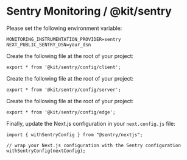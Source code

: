 # Sentry Monitoring / @kit/sentry

Please set the following environment variable:

```
MONITORING_INSTRUMENTATION_PROVIDER=sentry
NEXT_PUBLIC_SENTRY_DSN=your_dsn
```

Create the following file at the root of your project:

```tsx title="sentry.client.config.ts"
export * from '@kit/sentry/config/client';
```

Create the following file at the root of your project:

```tsx title="sentry.server.config.ts"
export * from '@kit/sentry/config/server';
```

Create the following file at the root of your project:

```tsx title="sentry.edge.config.ts"
export * from '@kit/sentry/config/edge';
```

Finally, update the Next.js configuration in your `next.config.js` file:

```tsx title="next.config.mjs"
import { withSentryConfig } from "@sentry/nextjs";

// wrap your Next.js configuration with the Sentry configuration
withSentryConfig(nextConfig);
```